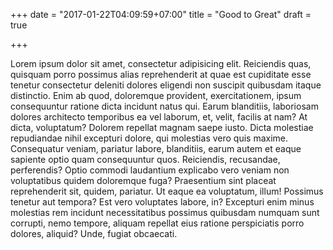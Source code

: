 +++
date = "2017-01-22T04:09:59+07:00"
title = "Good to Great"
draft = true

+++

Lorem ipsum dolor sit amet, consectetur adipisicing elit. Reiciendis quas, quisquam porro possimus alias reprehenderit at quae est cupiditate esse tenetur consectetur deleniti dolores eligendi non suscipit quibusdam itaque distinctio.
Enim ab quod, doloremque provident, exercitationem, ipsum consequuntur ratione dicta incidunt natus qui. Earum blanditiis, laboriosam dolores architecto temporibus ea vel laborum, et, velit, facilis at nam? At dicta, voluptatum?
Dolorem repellat magnam saepe iusto. Dicta molestiae repudiandae nihil excepturi dolore, qui molestias vero quis maxime. Consequatur veniam, pariatur labore, blanditiis, earum autem et eaque sapiente optio quam consequuntur quos.
Reiciendis, recusandae, perferendis? Optio commodi laudantium explicabo vero veniam non voluptatibus quidem doloremque fuga? Praesentium sint placeat reprehenderit sit, quidem, pariatur. Ut eaque ea voluptatum, illum! Possimus tenetur aut tempora?
Est vero voluptates labore, in? Excepturi enim minus molestias rem incidunt necessitatibus possimus quibusdam numquam sunt corrupti, nemo tempore, aliquam repellat eius ratione perspiciatis porro dolores, aliquid? Unde, fugiat obcaecati.